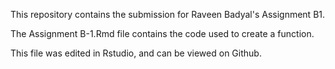 This repository contains the submission for Raveen Badyal's Assignment B1.

The Assignment B-1.Rmd file contains the code used to create a function.

This file was edited in Rstudio, and can be viewed on Github.
